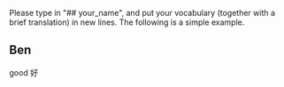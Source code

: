 Please type in "## your_name", and put your vocabulary (together with a brief translation) in new lines. 
The following is a simple example. 

## Ben

good 好
